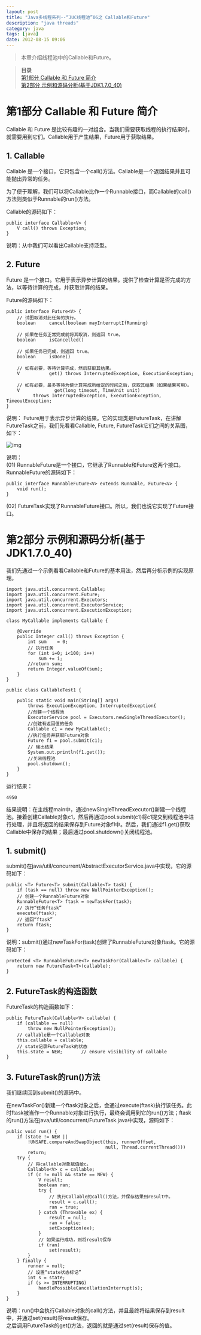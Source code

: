 ```yaml
---
layout: post
title: "Java多线程系列--“JUC线程池”06之 Callable和Future"
description: "java threads"
category: java
tags: [java]
date: 2012-08-15 09:06
---
```

 
> 本章介绍线程池中的Callable和Future。

> **目录**  
[第1部分 Callable 和 Future 简介](#anchor1)  
[第2部分 示例和源码分析(基于JDK1.7.0_40)](#anchor2)  
 

 
<a name="anchor1"></a>
# 第1部分 Callable 和 Future 简介

Callable 和 Future 是比较有趣的一对组合。当我们需要获取线程的执行结果时，就需要用到它们。Callable用于产生结果，Future用于获取结果。

## 1. Callable

Callable 是一个接口，它只包含一个call()方法。Callable是一个返回结果并且可能抛出异常的任务。

为了便于理解，我们可以将Callable比作一个Runnable接口，而Callable的call()方法则类似于Runnable的run()方法。

Callable的源码如下：

    public interface Callable<V> {
        V call() throws Exception;
    }

说明：从中我们可以看出Callable支持泛型。

 
## 2. Future

Future 是一个接口。它用于表示异步计算的结果。提供了检查计算是否完成的方法，以等待计算的完成，并获取计算的结果。

Future的源码如下：

    public interface Future<V> {
        // 试图取消对此任务的执行。
        boolean     cancel(boolean mayInterruptIfRunning)

        // 如果在任务正常完成前将其取消，则返回 true。
        boolean     isCancelled()

        // 如果任务已完成，则返回 true。
        boolean     isDone()

        // 如有必要，等待计算完成，然后获取其结果。
        V           get() throws InterruptedException, ExecutionException;

        // 如有必要，最多等待为使计算完成所给定的时间之后，获取其结果（如果结果可用）。
        V             get(long timeout, TimeUnit unit)
              throws InterruptedException, ExecutionException, TimeoutException;
    }

说明： Future用于表示异步计算的结果。它的实现类是FutureTask，在讲解FutureTask之前，我们先看看Callable, Future, FutureTask它们之间的关系图，如下：

![img](/media/pic/java/threads/juc-executor06-01.jpg)

说明：  
(01) RunnableFuture是一个接口，它继承了Runnable和Future这两个接口。RunnableFuture的源码如下：

    public interface RunnableFuture<V> extends Runnable, Future<V> {
        void run();
    }

(02) FutureTask实现了RunnableFuture接口。所以，我们也说它实现了Future接口。

 

<a name="anchor2"></a>
# 第2部分 示例和源码分析(基于JDK1.7.0_40)

我们先通过一个示例看看Callable和Future的基本用法，然后再分析示例的实现原理。

    import java.util.concurrent.Callable;
    import java.util.concurrent.Future;
    import java.util.concurrent.Executors;
    import java.util.concurrent.ExecutorService;
    import java.util.concurrent.ExecutionException;

    class MyCallable implements Callable {

        @Override 
        public Integer call() throws Exception {
            int sum    = 0;
            // 执行任务
            for (int i=0; i<100; i++)
                sum += i;
            //return sum; 
            return Integer.valueOf(sum);
        } 
    }

    public class CallableTest1 {

        public static void main(String[] args) 
            throws ExecutionException, InterruptedException{
            //创建一个线程池
            ExecutorService pool = Executors.newSingleThreadExecutor();
            //创建有返回值的任务
            Callable c1 = new MyCallable();
            //执行任务并获取Future对象 
            Future f1 = pool.submit(c1);
            // 输出结果
            System.out.println(f1.get()); 
            //关闭线程池 
            pool.shutdown(); 
        }
    }

运行结果：

    4950

结果说明：在主线程main中，通过newSingleThreadExecutor()新建一个线程池。接着创建Callable对象c1，然后再通过pool.submit(c1)将c1提交到线程池中进行处理，并且将返回的结果保存到Future对象f1中。然后，我们通过f1.get()获取Callable中保存的结果；最后通过pool.shutdown()关闭线程池。

 

## 1. submit()

submit()在java/util/concurrent/AbstractExecutorService.java中实现，它的源码如下：

    public <T> Future<T> submit(Callable<T> task) {
        if (task == null) throw new NullPointerException();
        // 创建一个RunnableFuture对象
        RunnableFuture<T> ftask = newTaskFor(task);
        // 执行“任务ftask”
        execute(ftask);
        // 返回“ftask”
        return ftask;
    }

说明：submit()通过newTaskFor(task)创建了RunnableFuture对象ftask。它的源码如下：

    protected <T> RunnableFuture<T> newTaskFor(Callable<T> callable) {
        return new FutureTask<T>(callable);
    }

 

## 2. FutureTask的构造函数

FutureTask的构造函数如下：

    public FutureTask(Callable<V> callable) {
        if (callable == null)
            throw new NullPointerException();
        // callable是一个Callable对象
        this.callable = callable;
        // state记录FutureTask的状态
        this.state = NEW;       // ensure visibility of callable
    }

 

## 3. FutureTask的run()方法

我们继续回到submit()的源码中。

在newTaskFor()新建一个ftask对象之后，会通过execute(ftask)执行该任务。此时ftask被当作一个Runnable对象进行执行，最终会调用到它的run()方法；ftask的run()方法在java/util/concurrent/FutureTask.java中实现，源码如下：

    public void run() {
        if (state != NEW ||
            !UNSAFE.compareAndSwapObject(this, runnerOffset,
                                         null, Thread.currentThread()))
            return;
        try {
            // 将callable对象赋值给c。
            Callable<V> c = callable;
            if (c != null && state == NEW) {
                V result;
                boolean ran;
                try {
                    // 执行Callable的call()方法，并保存结果到result中。
                    result = c.call();
                    ran = true;
                } catch (Throwable ex) {
                    result = null;
                    ran = false;
                    setException(ex);
                }
                // 如果运行成功，则将result保存
                if (ran)
                    set(result);
            }
        } finally {
            runner = null;
            // 设置“state状态标记”
            int s = state;
            if (s >= INTERRUPTING)
                handlePossibleCancellationInterrupt(s);
        }
    }

说明：run()中会执行Callable对象的call()方法，并且最终将结果保存到result中，并通过set(result)将result保存。  
之后调用FutureTask的get()方法，返回的就是通过set(result)保存的值。

